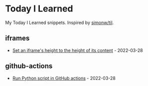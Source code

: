 # Today I Learned

My Today I Learned snippets. Inspired by [simonw/til](https://github.com/simonw/til).


## iframes

- [Set an iframe's height to the height of its content](iframes/set-iframe-height-to-the-height-of-its-content.md) - 2022-03-28

## github-actions

- [Run Python script in GitHub actions](github-actions/run-python-script.md) - 2022-03-28


